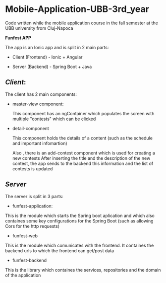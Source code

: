 # Mobile-Application-UBB-3rd_year
Code written while the mobile application course in the fall semester at the UBB university from Cluj-Napoca


**Funfest APP**

The app is an Ionic app and is split in 2 main parts: 

*   Client (Frontend) - Ionic + Angular

*   Server (Backend) - Spring Boot + Java



_Client_:
-   

The client has 2 main components: 
   
*   master-view component:   
    
    This component has an ngContainer which populates the screen with multiple "contests" which can be clicked
    
*   detail-component
    
    This component holds the details of a content (such as the schedule and important infomartion)
    
    Also , there is an add-contest component which is used for creating a new contests
    After inserting the title and the description of the new contest, the app sends to the backend this information and the list of contests is updated
    
    
_Server_
-   
The server is split in 3 parts:
*   funfest-application:

This is the module which starts the Spring boot aplication and which also containes some key configurations 
for the Spring Boot (such as allowing Cors for the http requests)

*   funfest-web

This is the module which comunicates with the frontend. It containes the backend urls to which the 
frontend can get/post data

*   funfest-backend

This is the library which containes the services, repositories and the domain of the application


